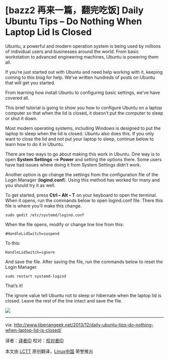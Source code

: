 [bazz2 再来一篇，翻完吃饭]
Daily Ubuntu Tips – Do Nothing When Laptop Lid Is Closed
================================================================================
Ubuntu, a powerful and modern operation system is being used by millions of individual users and businesses around the world. From basic workstation to advanced engineering machines, Ubuntu is powering them all.

If you’re just started out with Ubuntu and need help working with it, keeping coming to this blog for help. We’ve written hundreds of posts on Ubuntu that will get you started.

From learning how install Ubuntu to configuring basic settings, we’ve have covered all.

This brief tutorial is going to show you how to configure Ubuntu on a laptop computer so that when the lid is closed, it doesn’t put the computer to sleep or shut it down.

Most modern operating systems, including Windows is designed to put the laptop to sleep when the lid is closed. Ubuntu also does this. If you only want to close the lid and not put your laptop to sleep, continue below to learn how to do it in Ubuntu.

There are two ways to go about making this work in Ubuntu. One way is to open **System Settings –> Power** and setting the options there. Some users have had issues where doing it from System Settings didn’t work.

Another option is go change the settings from the configuration file of the Login Manager (**logind.conf**). Using this method has worked for many and you should try it as well.

To get started, press **Ctrl – Alt – T** on your keyboard to open the terminal. When it opens, run the commands below to open logind.conf file. There this file is where you’ll make this change.

    sudo gedit /etc/systemd/logind.conf

When the file opens, modify or change line line from this:

    #HandleLidSwitch=suspend

To this:

    HandleLidSwitch=ignore

And save the file. After saving the file, run the commands below to reset the Login Manager.

    sudo restart systemd-logind

That’s it!

The ignore value tell Ubuntu not to sleep or hibernate when the laptop lid is closed. Leave the rest of the line intact and save the file.

![](http://www.liberiangeek.net/wp-content/uploads/2013/12/photo.jpg)

--------------------------------------------------------------------------------

via: http://www.liberiangeek.net/2013/12/daily-ubuntu-tips-do-nothing-when-laptop-lid-is-closed/

译者：[译者ID](https://github.com/译者ID) 校对：[校对者ID](https://github.com/校对者ID)

本文由 [LCTT](https://github.com/LCTT/TranslateProject) 原创翻译，[Linux中国](http://linux.cn/) 荣誉推出
